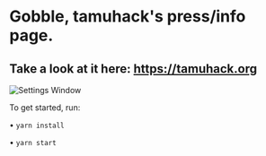 # Gobble, tamuhack's press/info page.
## Take a look at it here: https://tamuhack.org
![Settings Window](https://raw.github.com/tamuhack-org/gobble/master/gobble.png)


To get started, run:

• `yarn install`

• `yarn start`
